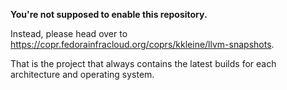 **You're not supposed to enable this repository.**

Instead, please head over to https://copr.fedorainfracloud.org/coprs/kkleine/llvm-snapshots.

That is the project that always contains the latest builds for each architecture and operating system.